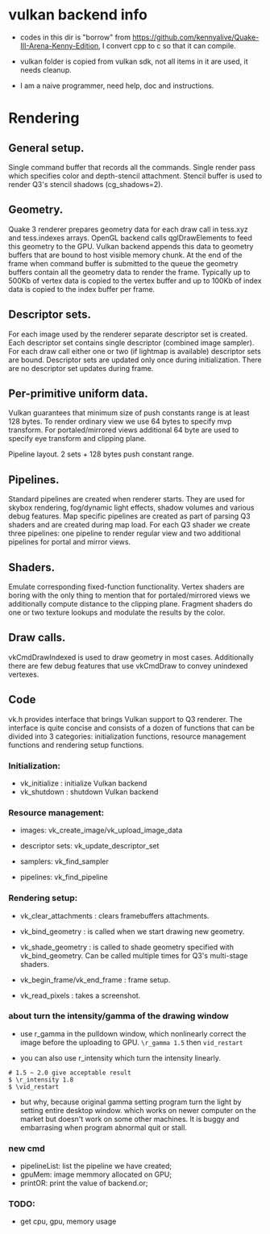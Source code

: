 # vulkan backend info
* codes in this dir is "borrow" from https://github.com/kennyalive/Quake-III-Arena-Kenny-Edition, I convert cpp to c so that it can compile.

* vulkan folder is copied from vulkan sdk, not all items in it are used, it needs cleanup.

* I am a naive programmer, need help, doc and instructions.


# Rendering

## General setup.

Single command buffer that records all the commands. Single render pass which specifies color and depth-stencil attachment.
Stencil buffer is used to render Q3's stencil shadows (cg\_shadows=2).

## Geometry.
Quake 3 renderer prepares geometry data for each draw call in tess.xyz and tess.indexes arrays.
OpenGL backend calls qglDrawElements to feed this geometry to the GPU.
Vulkan backend appends this data to geometry buffers that are bound to host visible memory chunk.
At the end of the frame when command buffer is submitted to the queue the geometry buffers contain all the geometry data to render the frame.
Typically up to 500Kb of vertex data is copied to the vertex buffer and up to 100Kb of index data is copied to the index buffer per frame.

## Descriptor sets.
For each image used by the renderer separate descriptor set is created.
Each descriptor set contains single descriptor (combined image sampler).
For each draw call either one or two (if lightmap is available) descriptor sets are bound.
Descriptor sets are updated only once during initialization.
There are no descriptor set updates during frame.

## Per-primitive uniform data.
Vulkan guarantees that minimum size of push constants range is at least 128 bytes.
To render ordinary view we use 64 bytes to specify mvp transform.
For portaled/mirrored views additional 64 byte are used to specify eye transform and clipping plane.

Pipeline layout. 2 sets + 128 bytes push constant range.

## Pipelines.
Standard pipelines are created when renderer starts.
They are used for skybox rendering, fog/dynamic light effects, shadow volumes and various debug features.
Map specific pipelines are created as part of parsing Q3 shaders and are created during map load.
For each Q3 shader we create three pipelines: one pipeline to render regular view and two additional pipelines for portal and mirror views.

## Shaders.
Emulate corresponding fixed-function functionality.
Vertex shaders are boring with the only thing to mention that for portaled/mirrored views
we additionally compute distance to the clipping plane.
Fragment shaders do one or two texture lookups and modulate the results by the color.

## Draw calls.
vkCmdDrawIndexed is used to draw geometry in most cases. Additionally there are few debug features that use vkCmdDraw to convey unindexed vertexes.

## Code
vk.h provides interface that brings Vulkan support to Q3 renderer.
The interface is quite concise and consists of a dozen of functions that can be divided into 3 categories:
initialization functions, resource management functions and rendering setup functions.

### Initialization:

* vk\_initialize : initialize Vulkan backend
* vk\_shutdown : shutdown Vulkan backend

### Resource management:

* images: vk\_create\_image/vk\_upload\_image\_data

* descriptor sets: vk\_update\_descriptor\_set

* samplers: vk\_find\_sampler

* pipelines: vk\_find\_pipeline

### Rendering setup:

* vk\_clear\_attachments : clears framebuffers attachments.

* vk\_bind\_geometry : is called when we start drawing new geometry.

* vk\_shade\_geometry : is called to shade geometry specified with vk\_bind\_geometry. Can be called multiple times for Q3's multi-stage shaders.

* vk\_begin\_frame/vk\_end\_frame : frame setup.

* vk\_read\_pixels : takes a screenshot.


### about turn the intensity/gamma of the drawing window

* use r\_gamma in the pulldown window, which nonlinearly correct the image before the uploading to GPU.
`\r_gamma 1.5` then `vid_restart`

* you can also use r\_intensity which turn the intensity linearly.
```
# 1.5 ~ 2.0 give acceptable result
$ \r_intensity 1.8
$ \vid_restart
```

* but why, because original gamma setting program turn the light by setting entire desktop window.
which works on newer computer on the market but doesn't work on some other machines. It is buggy
and embarrasing when program abnormal quit or stall.

### new cmd

* pipelineList: list the pipeline we have created;
* gpuMem: image memmory allocated on GPU;
* printOR: print the value of backend.or;

### TODO:
* get cpu, gpu, memory usage
